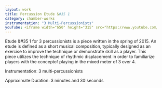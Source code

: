 ```yaml
---
layout: work
title: Percussion Etude &#35 1
category: chamber-works
instrumentation: "3 Multi-Percussionists"
youTube: <iframe width="650" height="315" src="https://www.youtube.com/embed/P8_UWFAqy1M" frameborder="0" allowfullscreen></iframe>
---
```


Etude &#35 1 for 3 ​percussionists is a piece written in the spring of 2015. An etude is defined as a short musical composition, typically designed as an exercise to improve the technique or demonstrate skill as a player. This piece utilizes the technique of rhythmic displacement in order to familiarize players with the concept​of playing in the ​mixed meter of 3 over 4.

Instrumentation: 3 multi-percussionists

Approximate Duration: 3 minutes and 30 seconds

